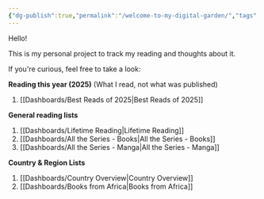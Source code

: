 ```yaml
---
{"dg-publish":true,"permalink":"/welcome-to-my-digital-garden/","tags":["gardenEntry"]}
---
```


Hello!

This is my personal project to track my reading and thoughts about it. 

If you're curious, feel free to take a look:

**Reading this year (2025)** 
(What I read, not what was published)

1. [[Dashboards/Best Reads of 2025\|Best Reads of 2025]]

**General reading lists**

1. [[Dashboards/Lifetime Reading\|Lifetime Reading]]
2. [[Dashboards/All the Series - Books\|All the Series - Books]]
3. [[Dashboards/All the Series - Manga\|All the Series - Manga]]

**Country & Region Lists**

1. [[Dashboards/Country Overview\|Country Overview]]
2. [[Dashboards/Books from Africa\|Books from Africa]]
